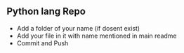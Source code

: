 ## Python lang Repo

- Add a folder of your name (if dosent exist)
- Add your file in it with name mentioned in main readme
- Commit and Push
